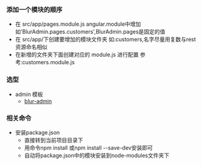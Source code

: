 
### 添加一个模块的顺序
- 在 src/app/pages.module.js angular.module中增加 如'BlurAdmin.pages.customers',BlurAdmin.pages是固定的值
- 在 src/app/下创建要增加的模块文件夹 如:customers,名字尽量用复数与rest资源命名相似
- 在新增的文件夹下面创建对应的 module.js 进行配置 参考:customers.module.js

### 选型
- admin 模板
    - [blur-admin](http://akveo.github.io/blur-admin/)

### 相关命令
- 安装package.json
    - 直接转到当前项目目录下
    - 用命令npm install 或npm install --save-dev安装即可
    - 自动将package.json中的模块安装到node-modules文件夹下